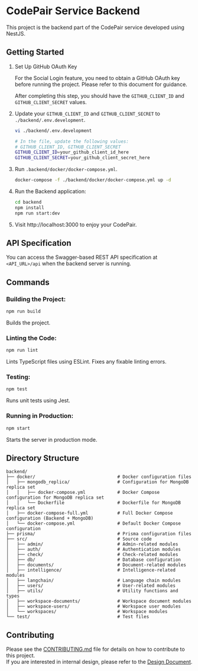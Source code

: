 # CodePair Service Backend

This project is the backend part of the CodePair service developed using NestJS.

## Getting Started

1. Set Up GitHub OAuth Key

    For the Social Login feature, you need to obtain a GitHub OAuth key before running the project. Please refer to this document for guidance.

    After completing this step, you should have the `GITHUB_CLIENT_ID` and `GITHUB_CLIENT_SECRET` values.

2. Update your `GITHUB_CLIENT_ID` and `GITHUB_CLIENT_SECRET` to `./backend/.env.development`.

    ```bash
    vi ./backend/.env.development

    # In the file, update the following values:
    # GITHUB_CLIENT_ID, GITHUB_CLIENT_SECRET
    GITHUB_CLIENT_ID=your_github_client_id_here
    GITHUB_CLIENT_SECRET=your_github_client_secret_here
    ```

3. Run `.backend/docker/docker-compose.yml`.

    ```bash
    docker-compose -f ./backend/docker/docker-compose.yml up -d
    ```

4. Run the Backend application:

    ```bash
    cd backend
    npm install
    npm run start:dev
    ```

5. Visit http://localhost:3000 to enjoy your CodePair.

## API Specification

You can access the Swagger-based REST API specification at `<API_URL>/api` when the backend server is running.

## Commands

### Building the Project:

```bash
npm run build
```

Builds the project.

### Linting the Code:

```bash
npm run lint
```

Lints TypeScript files using ESLint. Fixes any fixable linting errors.

### Testing:

```bash
npm test
```

Runs unit tests using Jest.

### Running in Production:

```bash
npm start
```

Starts the server in production mode.

## Directory Structure

```
backend/
├── docker/                               # Docker configuration files
│   ├── mongodb_replica/                  # Configuration for MongoDB replica set
│   │   ├── docker-compose.yml            # Docker Compose configuration for MongoDB replica set
│   │   └── Dockerfile                    # Dockerfile for MongoDB replica set
│   ├── docker-compose-full.yml           # Full Docker Compose configuration (Backend + MongoDB)
│   └── docker-compose.yml                # Default Docker Compose configuration
├── prisma/                               # Prisma configuration files
├── src/                                  # Source code
│   ├── admin/                            # Admin-related modules
│   ├── auth/                             # Authentication modules
│   ├── check/                            # Check-related modules
│   ├── db/                               # Database configuration
│   ├── documents/                        # Document-related modules
│   ├── intelligence/                     # Intelligence-related modules
│   ├── langchain/                        # Language chain modules
│   ├── users/                            # User-related modules
│   ├── utils/                            # Utility functions and types
│   ├── workspace-documents/              # Workspace document modules
│   ├── workspace-users/                  # Workspace user modules
│   └── workspaces/                       # Workspace modules
└── test/                                 # Test files
```

## Contributing

Please see the [CONTRIBUTING.md](../CONTRIBUTING.md) file for details on how to contribute to this project.  
If you are interested in internal design, please refer to the [Design Document](./design/).
